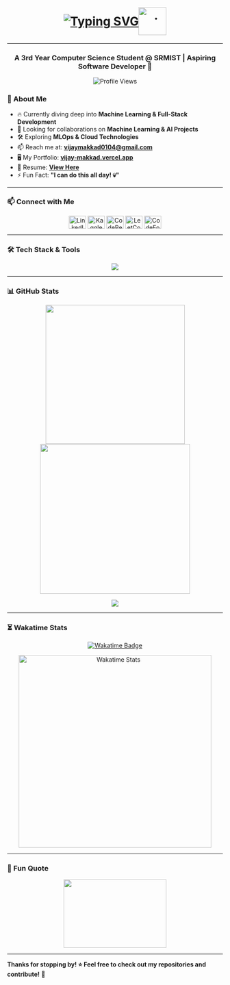 <h1 align="center" style="display: flex; align-items: center; justify-content: center;">
  <a href="https://git.io/typing-svg">
    <img src="https://readme-typing-svg.demolab.com?font=poppins&weight=500&size=31&pause=1000&color=ABABAB&center=true&vCenter=true&random=false&width=600&height=100&lines=Hi+%F0%9F%91%8B%F0%9F%8F%BC%2CVijay+Makkad+This+side!" alt="Typing SVG" />
  </a>
  <img alt="." src="https://emojis.slackmojis.com/emojis/images/1613942497/14160/mario_wave.gif?1613942497" width="65">
</h1>

---

### <p align="center"> A 3rd Year Computer Science Student @ SRMIST | Aspiring Software Developer 🚀 </p>

<p align="center">
  <img src="https://komarev.com/ghpvc/?username=vijaymakkad&label=Profile%20views&color=0e75b6&style=flat" alt="Profile Views" />
</p>

### 🚀 About Me

- 🔥 Currently diving deep into **Machine Learning & Full-Stack Development**
- 🤝 Looking for collaborations on **Machine Learning & AI Projects**
- 🛠 Exploring **MLOps & Cloud Technologies**
- 📫 Reach me at: **[vijaymakkad0104@gmail.com](mailto:vijaymakkad0104@gmail.com)**
- 🖥️ My Portfolio: **[vijay-makkad.vercel.app](https://vijay-makkad.vercel.app/)**
- 📄 Resume: **[View Here](https://drive.google.com/file/d/1kMMs_g6Jns7pdODV5v0sR8kyyAUNIJPK/view?usp=sharing)**
- ⚡ Fun Fact: **"I can do this all day! 💀"**

---

### 📫 Connect with Me
<p align="center">
  <a href="[https://linkedin.com/in/vijaymakkad](https://www.linkedin.com/in/vijay-makkad-1573681b3/)" target="_blank"><img align="center" src="https://raw.githubusercontent.com/rahuldkjain/github-profile-readme-generator/master/src/images/icons/Social/linked-in-alt.svg" alt="LinkedIn" height="30" width="40" /></a>
  <a href="https://kaggle.com/vijaymakkad" target="_blank"><img align="center" src="https://raw.githubusercontent.com/rahuldkjain/github-profile-readme-generator/master/src/images/icons/Social/kaggle.svg" alt="Kaggle" height="30" width="40" /></a>
  <a href="https://codepen.io/vijaymakkad" target="_blank"><img align="center" src="https://raw.githubusercontent.com/rahuldkjain/github-profile-readme-generator/master/src/images/icons/Social/codepen.svg" alt="CodePen" height="30" width="40" /></a>
  <a href="https://www.leetcode.com/vijay_makkad" target="_blank"><img align="center" src="https://raw.githubusercontent.com/rahuldkjain/github-profile-readme-generator/master/src/images/icons/Social/leet-code.svg" alt="LeetCode" height="30" width="40" /></a>
  <a href="https://codeforces.com/profile/vijay_makkad" target="_blank"><img align="center" src="https://raw.githubusercontent.com/rahuldkjain/github-profile-readme-generator/master/src/images/icons/Social/codeforces.svg" alt="CodeForces" height="30" width="40" /></a>
</p>

---

### 🛠 Tech Stack & Tools
<p align="center">
  <img src="https://skillicons.dev/icons?i=python,cpp,java,javascript,typescript,rust,spring,postman,react,nextjs,nodejs,express,tailwind,mysql,postgresql,mongodb,git,github,docker,figma,firebase,flask,vscode,matlab,aws,linux,bash,graphql,tensorflow,pytorch,scikit-learn,keras,opencv" />
</p>

---

### 📊 GitHub Stats

<p align="center">
  <img width="325" src="https://github-readme-streak-stats.herokuapp.com/?user=VijayMakkad&theme=react&hide_border=false" />
  <img width="350" src="https://github-readme-stats.vercel.app/api?username=VijayMakkad&count_private=true&show_icons=true&theme=react" />  
</p>




<p align="center">
  <img src="https://github-readme-activity-graph.vercel.app/graph?username=VijayMakkad&bg_color=21232a&color=a8eeff&line=61dafb&point=f0fcff&area=true&hide_border=false" />
</p>

---

### ⏳ Wakatime Stats
<p align="center">
  <a href="https://wakatime.com/@018ed705-c334-443d-b26a-decc81da1151">
    <img src="https://wakatime.com/badge/user/018ed705-c334-443d-b26a-decc81da1151.svg" alt="Wakatime Badge" />
  </a>
</p>

<p align="center">
  <img width="450" src="https://github-readme-stats.vercel.app/api/wakatime?username=vijaymakkad&theme=dark" alt="Wakatime Stats" />
</p>

---

### 🎯 Fun Quote
<p align="center">
  <img align="center" width="240" height="160" src="https://media.giphy.com/media/E8OyB7fmX9XSo/giphy.gif" />
</p>

---

**Thanks for stopping by! ⭐ Feel free to check out my repositories and contribute!** 🚀
